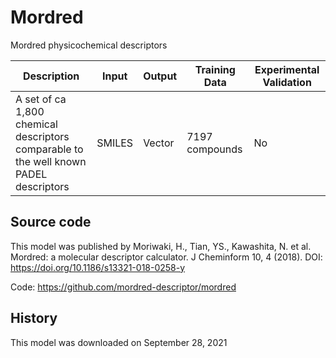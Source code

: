 # Mordred

Mordred physicochemical descriptors

| Description | Input  | Output  | Training Data | Experimental Validation |
| ------- | --- | --- | --- | --- |
| A set of ca 1,800 chemical descriptors comparable to the well known PADEL descriptors | SMILES | Vector | 7197 compounds | No |

## Source code
This model was published by Moriwaki, H., Tian, YS., Kawashita, N. et al. Mordred: a molecular descriptor calculator. J Cheminform 10, 4 (2018). DOI: https://doi.org/10.1186/s13321-018-0258-y

Code: https://github.com/mordred-descriptor/mordred 

## History 
This model was downloaded on September 28, 2021
